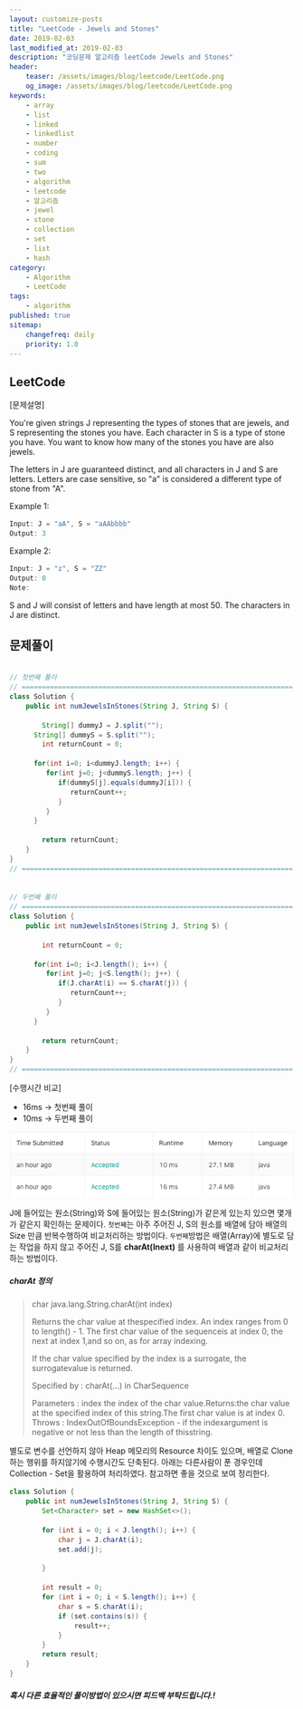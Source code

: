 ```yaml
---
layout: customize-posts
title: "LeetCode - Jewels and Stones"
date: 2019-02-03
last_modified_at: 2019-02-03
description: "코딩문제 알고리즘 leetCode Jewels and Stones"
header:
    teaser: /assets/images/blog/leetcode/LeetCode.png
    og_image: /assets/images/blog/leetcode/LeetCode.png
keywords:
    - array
    - list
    - linked
    - linkedlist
    - number
    - coding
    - sum
    - two
    - algorithm
    - leetcode
    - 알고리즘
    - jewel
    - stone
    - collection
    - set
    - list
    - hash
category:
    - Algorithm
    - LeetCode
tags:
    - algorithm
published: true
sitemap:
    changefreq: daily
    priority: 1.0
---
```


## LeetCode

[문제설명]

You're given strings J representing the types of stones that are jewels, and S representing the stones you have.  Each character in S is a type of stone you have.  You want to know how many of the stones you have are also jewels.

The letters in J are guaranteed distinct, and all characters in J and S are letters. Letters are case sensitive, so "a" is considered a different type of stone from "A".


Example 1:
```java
Input: J = "aA", S = "aAAbbbb"
Output: 3
```

Example 2:
```java
Input: J = "z", S = "ZZ"
Output: 0
Note:
```

S and J will consist of letters and have length at most 50.
The characters in J are distinct.

## 문제풀이

```java

// 첫번째 풀이
// ===================================================================
class Solution {
    public int numJewelsInStones(String J, String S) {
        
        String[] dummyJ = J.split("");
      String[] dummyS = S.split("");
        int returnCount = 0;
      
      for(int i=0; i<dummyJ.length; i++) {
         for(int j=0; j<dummyS.length; j++) {
            if(dummyS[j].equals(dummyJ[i])) {
               returnCount++;
            }
         }
      }
        
        return returnCount;
    }
}
// ===================================================================


// 두번째 풀이
// ===================================================================
class Solution {
    public int numJewelsInStones(String J, String S) {
        
        int returnCount = 0;
      
      for(int i=0; i<J.length(); i++) {
         for(int j=0; j<S.length(); j++) {
            if(J.charAt(i) == S.charAt(j)) {
               returnCount++;
            }
         }
      }
        
        return returnCount;
    }
}
// ===================================================================
```
[수행시간 비교]
* 16ms -> 첫번째 풀이
* 10ms -> 두번째 풀이

![submit](/assets/images/blog/leetcode/Jewels_and_Stones.png)

J에 들어있는 원소(String)와 S에 들어있는 원소(String)가 같은게 있는지 있으면 몇개가 같은지 확인하는 문제이다. ``첫번째``는 아주 주어진 J, S의 원소를 배열에 담아 배열의 Size 만큼 반복수행하여 비교처리하는 방법이다. ``두번째``방법은  배열(Array)에 별도로 담는 작업을 하지 않고 주어진 J, S를 **charAt(Inext)** 를 사용하여 배열과 같이 비교처리하는 방법이다.


##### charAt 정의
>char java.lang.String.charAt(int index)  
>
>Returns the char value at thespecified index. An index ranges from 0 to length() - 1. The first char value of the sequenceis at index 0, the next at index 1,and so on, as for array indexing.   
>
>If the char value specified by the index is a surrogate, the surrogatevalue is returned.
>
>Specified by : charAt(...) in CharSequence  
>
>Parameters : index the index of the char value.Returns:the char value at the specified index of this string.The first char value is at index  0.  
>Throws : IndexOutOfBoundsException - if the indexargument is negative or not less than the length of thisstring.  


별도로 변수를 선언하지 않아 Heap 메모리의 Resource 차이도 있으며, 배열로 Clone하는 행위를 하지않기에 수행시간도 단축된다.  아래는 다른사람이 푼 경우인데 Collection - Set을 활용하여 처리하였다. 참고하면 좋을 것으로 보여 정리한다.

```java
class Solution {
    public int numJewelsInStones(String J, String S) {
        Set<Character> set = new HashSet<>();
        
        for (int i = 0; i < J.length(); i++) {
            char j = J.charAt(i);
            set.add(j);
            
        }
        
        int result = 0;
        for (int i = 0; i < S.length(); i++) {
            char s = S.charAt(i);
            if (set.contains(s)) {
                result++;
            }
        }
        return result;
    }
}
```

##### 혹시 다른 효율적인 풀이방법이 있으시면 피드백 부탁드립니다.!
